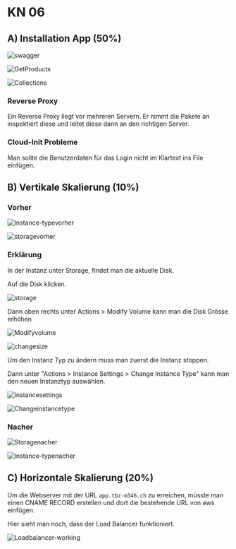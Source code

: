 # KN 06

## A) Installation App (50%)

![swagger](media/swagger.png)

![GetProducts](media/GetProducts.png)

![Collections](media/Collections.png)

### Reverse Proxy

Ein Reverse Proxy liegt vor mehreren Servern. Er nimmt die Pakete an inspektiert diese und leitet diese dann an den richtigen Server.

### Cloud-Init Probleme

Man sollte die Benutzerdaten für das Login nicht im Klartext ins File einfügen.

## B) Vertikale Skalierung  (10%)

### Vorher

![Instance-typevorher](media/Instance-typevorher.png)

![storagevorher](media/storagevorher.png)

### Erklärung

In der Instanz unter Storage, findet man die aktuelle Disk.

Auf die Disk klicken.

![storage](media/storage.png)

Dann oben rechts unter Actions > Modify Volume kann man die Disk Grösse erhöhen

![Modifyvolume](media/Modifyvolume.png)

![changesize](media/changesize.png)

Um den Instanz Typ zu ändern muss man zuerst die Instanz stoppen.

Dann unter "Actions > Instance Settings > Change Instance Type" kann man den neuen Instanztyp auswählen.

![Instancesettings](media/Instancesettings.png)

![Changeinstancetype](media/Changeinstancetype.png)

### Nacher

![Storagenacher](media/Storagenacher.png)

![Instance-typenacher](media/Instance-typenacher.png)

## C) Horizontale Skalierung (20%)

Um die Webserver mit der URL ```app.tbz-m346.ch``` zu erreichen, müsste man einen CNAME RECORD erstellen und dort die bestehende URL von aws einfügen.

Hier sieht man noch, dass der Load Balancer funktioniert.

![Loadbalancer-working](media/Loadbalancer-working.png)
